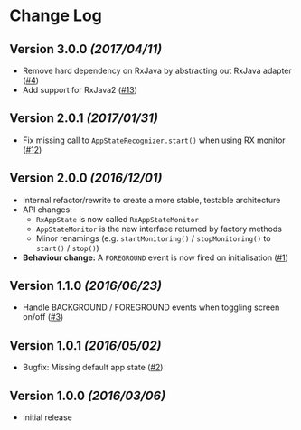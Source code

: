 Change Log
==========

Version 3.0.0 *(2017/04/11)*
----------------------------
* Remove hard dependency on RxJava by abstracting out RxJava adapter ([#4](https://github.com/jenzz/RxAppState/issues/4))
* Add support for RxJava2 ([#13](https://github.com/jenzz/RxAppState/issues/13))

Version 2.0.1 *(2017/01/31)*
----------------------------
* Fix missing call to `AppStateRecognizer.start()` when using RX monitor ([#12](https://github.com/jenzz/RxAppState/issues/12))

Version 2.0.0 *(2016/12/01)*
----------------------------
* Internal refactor/rewrite to create a more stable, testable architecture
* API changes:
    * `RxAppState` is now called `RxAppStateMonitor`
    * `AppStateMonitor` is the new interface returned by factory methods
    * Minor renamings (e.g. `startMonitoring()` / `stopMonitoring()` to `start()` / `stop()`)
* **Behaviour change:** A `FOREGROUND` event is now fired on initialisation ([#1](https://github.com/jenzz/RxAppState/issues/1))

Version 1.1.0 *(2016/06/23)*
----------------------------
* Handle BACKGROUND / FOREGROUND events when toggling screen on/off ([#3](https://github.com/jenzz/RxAppState/issues/3))

Version 1.0.1 *(2016/05/02)*
----------------------------
* Bugfix: Missing default app state ([#2](https://github.com/jenzz/RxAppState/issues/2))

Version 1.0.0 *(2016/03/06)*
----------------------------
* Initial release